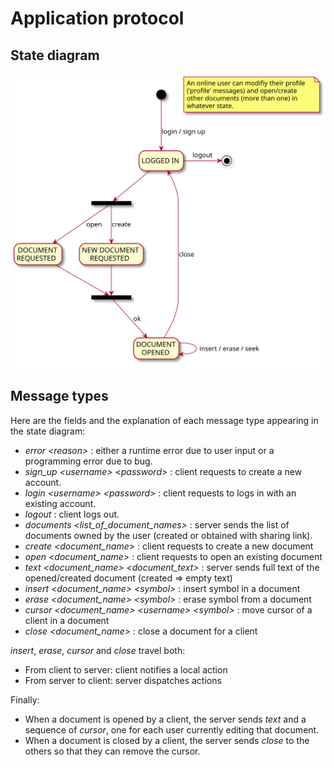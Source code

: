 # Application protocol

## State diagram
![](plantuml/protocol.svg)

## Message types
Here are the fields and the explanation of each message type appearing in the state diagram:
- *error \<reason>* : either a runtime error due to user input or a programming error due to bug.
- *sign_up \<username> \<password>* : client requests to create a new account.
- *login \<username> \<password>* : client requests to logs in with an existing account.
- *logout* : client logs out.
- *documents \<list_of_document_names>* : server sends the list of documents owned by the user (created or obtained with sharing link).
- *create \<document_name>* : client requests to create a new document
- *open \<document_name>* : client requests to open an existing document
- *text \<document_name> \<document_text>* : server sends full text of the opened/created document (created => empty text)
- *insert \<document_name> \<symbol>* : insert symbol in a document
- *erase \<document_name> \<symbol>* : erase symbol from a document
- *cursor \<document_name> \<username> \<symbol>* : move cursor of a client in a document
- *close \<document_name>* : close a document for a client 

*insert*, *erase*, *cursor* and *close* travel both:
- From client to server: client notifies a local action
- From server to client: server dispatches actions

Finally:
- When a document is opened by a client, the server sends *text* and a sequence of *cursor*, one for each user currently editing that document.
- When a document is closed by a client, the server sends *close* to the others so that they can remove the cursor.
